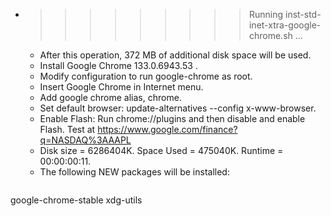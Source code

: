* >>>>>>>>> Running inst-std-inet-xtra-google-chrome.sh ...
  * After this operation, 372 MB of additional disk space will be used.
  * Install Google Chrome 133.0.6943.53 .
  * Modify configuration to run google-chrome as root.
  * Insert Google Chrome in Internet menu.
  * Add google chrome alias, chrome.
  * Set default browser: update-alternatives --config x-www-browser.
  * Enable Flash: Run chrome://plugins and then disable and enable Flash. Test at https://www.google.com/finance?q=NASDAQ%3AAAPL
  * Disk size = 6286404K. Space Used = 475040K. Runtime = 00:00:00:11.
  * The following NEW packages will be installed:
  ```bash
google-chrome-stable xdg-utils
  ```
